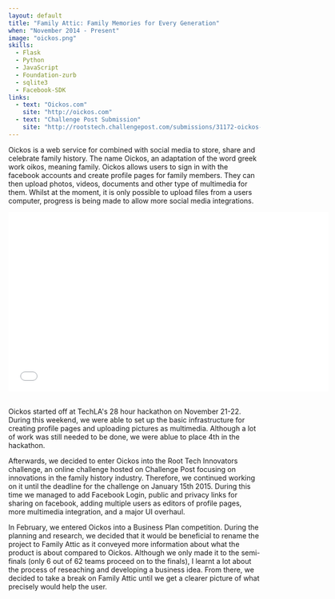 ```yaml
---
layout: default
title: "Family Attic: Family Memories for Every Generation"
when: "November 2014 - Present"
image: "oickos.png"
skills:
  - Flask
  - Python
  - JavaScript
  - Foundation-zurb
  - sqlite3
  - Facebook-SDK
links:
  - text: "Oickos.com"
    site: "http://oickos.com"
  - text: "Challenge Post Submission"
    site: "http://rootstech.challengepost.com/submissions/31172-oickos-family-memories-for-every-generation"
---
```


Oickos is a web service for combined with social media to store, share and celebrate family history. The name Oickos, an adaptation of the word greek work oikos, meaning family. Oickos allows users to sign in with the facebook accounts and create profile pages for family members. They can then upload photos, videos, documents and other type of multimedia for them. Whilst at the moment, it is only possible to upload files from a users computer, progress is being made to allow more social media integrations. 

<center>
<iframe width="640" height="360" src="//www.youtube.com/embed/j7M-2WBDVg8?rel=0" frameborder="0" allowfullscreen></iframe>
</center>
<br />

Oickos started off at TechLA's 28 hour hackathon on November 21-22. During this weekend, we were able to set up the basic infrastructure for creating profile pages and uploading pictures as multimedia. Although a lot of work was still needed to be done, we were ablue to place 4th in the hackathon. 

Afterwards, we decided to enter Oickos into the Root Tech Innovators challenge, an online challenge hosted on Challenge Post focusing on innovations in the family history industry. Therefore, we continued working on it until the deadline for the challenge on January 15th 2015. During this time we managed to add Facebook Login, public and privacy links for sharing on facebook, adding multiple users as editors of profile pages, more multimedia integration, and a major UI overhaul. 

In February, we entered Oickos into a Business Plan competition. During the planning and research, we decided that it would be beneficial to rename the project to Family Attic as it conveyed more information about what the product is about compared to Oickos. Although we only made it to the semi-finals (only 6 out of 62 teams proceed on to the finals), I learnt a lot about the process of reseaching and developing a business idea. From there, we decided to take a break on Family Attic until we get a clearer picture of what precisely would help the user. 
